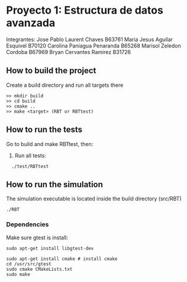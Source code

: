 # Proyecto 1: Estructura de datos avanzada

Integrantes: 
Jose Pablo Laurent Chaves B63761
Maria Jesus Aguilar Esquivel B70120
Carolina Paniagua Penaranda B65268
Marisol Zeledon Cordoba B67969
Bryan Cervantes Ramirez B31726


## How to build the project
Create a build directory and run all targets there
```
>> mkdir build
>> cd build
>> cmake ..
>> make <target> (RBT or RBTtest)
```
## How to run the tests
Go to build and make RBTtest, then: 

1. Run all tests:
```
  ./test/RBTtest
```

## How to run the simulation
The simulation executable is located inside the build directory (src/RBT)
```
./RBT
```

### Dependencies
Make sure gtest is install:
```
sudo apt-get install libgtest-dev

sudo apt-get install cmake # install cmake
cd /usr/src/gtest
sudo cmake CMakeLists.txt
sudo make
```
 
